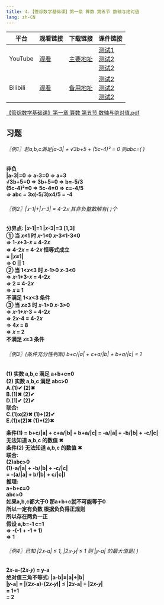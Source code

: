 ```yaml
---
title: 4.【管综数学基础课】第一章 算数 第五节 数轴与绝对值
lang: zh-CN
---
```


| 平台       | 观看链接   | 下载链接     | 课件链接         |
|----------|--------|----------|--------------|
| YouTube  | [观看]() | [主要地址]() | [测试1]()<br/>[测试2]()<br/>[测试2]()  |
| Bilibili | [观看]() | [备用地址]() | [测试2]()<br/>[测试2]()<br/>[测试2]()      |

[【管综数学基础课】第一章 算数 第五节 数轴与绝对值.pdf](/math%2F1.%E6%95%B0%E5%AD%A6-%E5%9F%BA%E7%A1%80%E7%9F%A5%E8%AF%86%2F4.%E3%80%90%E7%AE%A1%E7%BB%BC%E6%95%B0%E5%AD%A6%E5%9F%BA%E7%A1%80%E8%AF%BE%E3%80%91%E7%AC%AC%E4%B8%80%E7%AB%A0%20%E7%AE%97%E6%95%B0%20%E7%AC%AC%E4%BA%94%E8%8A%82%20%E6%95%B0%E8%BD%B4%E4%B8%8E%E7%BB%9D%E5%AF%B9%E5%80%BC%2F%E3%80%90%E7%AE%A1%E7%BB%BC%E6%95%B0%E5%AD%A6%E5%9F%BA%E7%A1%80%E8%AF%BE%E3%80%91%E7%AC%AC%E4%B8%80%E7%AB%A0%20%E7%AE%97%E6%95%B0%20%E7%AC%AC%E4%BA%94%E8%8A%82%20%E6%95%B0%E8%BD%B4%E4%B8%8E%E7%BB%9D%E5%AF%B9%E5%80%BC.pdf)

## 习题
<div style="font-weight: bold;">

###### 〖例1〗若a,b,c满足|a-3| + √3b+5 + (5c-4)² = 0 则abc=( )
非负  
|a-3|=0 => a-3=0 => a=3  
√3b+5=0 => 3b+5=0 => b=-5/3  
(5c-4)²=0 => 5c-4=0 => c=-4/5  
=> abc = 3x(-5/3)x4/5 = -4  

###### 〖例2〗|𝑥-1|+|𝑥-3| = 4-2𝑥 其非负整数解有( )个
分界点: |𝑥-1|=1  |𝑥-3|=3  [1,3]  
① 当 𝑥≤1 时  𝑥-1≤0  𝑥-3≤1-3≤0  
=> 1-𝑥+3-𝑥 = 4-2𝑥  
=> 4-2𝑥 = 4-2𝑥 恒等式成立  
= |𝑥≤1|  
=> 0 || 1  
② 当 1<𝑥<3 时  𝑥-1>0  𝑥-3<0  
=> 𝑥-1+3-𝑥 = 4-2𝑥  
=> 2 = 4-2𝑥  
=> 𝑥 = 1  
不满足 1<𝑥<3 条件  
③ 当 𝑥≥3 时  𝑥-1>0  𝑥-3>0  
=> 𝑥-1+𝑥-3 = 4-2𝑥  
=> 2𝑥-4 = 4-2𝑥  
=> 4𝑥 = 8  
=> 𝑥 = 2  
不满足 𝑥≥3 条件  

###### 〖例3〗(条件充分性判断) b+c/|a| + c+a/|b| + b+a/|c| = 1
(1) 实数 a,b,c 满足 a+b+c=0  
(2) 实数 a,b,c 满足 abc>0  
A.(1)✔︎ (2)✖︎  
B.(1)✖︎ (2)✔︎  
D.(1)✔︎ (2)✔︎  
联合:  
C.(1)x(2)✖︎ (1)+(2)✔︎  
E.(1)x(2)✖︎ (1)+(2)✖︎  

条件(1) = b+c/|a| + c+a/|b| + b+a/|c| = -a/|a| + -b/|b| + -c/|c|  
无法知道 a,b,c 的数值 ✖︎  
条件(2) 无法知道 a,b,c 的数值 ✖︎  
联合:  
(2)abc>0  
(1)-a/|a| + -b/|b| + -c/|c|  
= -(a/|a| + b/|b| + c/|c|)  
推理:  
a+b+c=0  
abc>0  
如果a,b,c都大于0 那a+b+c就不可能等于0  
所以一定有负数 根据负负得正规则  
所以存在两负一正  
假设 a,b=-1 c=1    
=> -(-1 + -1 + 1)  
=> 1  

###### 〖例4〗已知 |2𝑥-a| ≤ 1, |2𝑥-𝑦| ≤ 1 则 |𝑦-a| 的最大值是( )
2𝑥-a-(2𝑥-𝑦) = y-a  
绝对值三角不等式: |a-b|≤|a|+|b|  
|𝑦-a| = |(2𝑥-a)-(2𝑥-𝑦)| ≤ |2𝑥-a| + |2𝑥-𝑦|  
= 1+1  
= 2  



</div>



